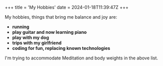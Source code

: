 +++
title = 'My Hobbies'
date = 2024-01-18T11:39:47Z
+++


My hobbies, things that bring me balance and joy are:

- **running**
- **play guitar and now learning piano**
- **play with my dog**
- **trips with my girlfriend**
- **coding for fun, replacing known technologies**

I'm trying to accommodate Meditation and body weights in the above list.
